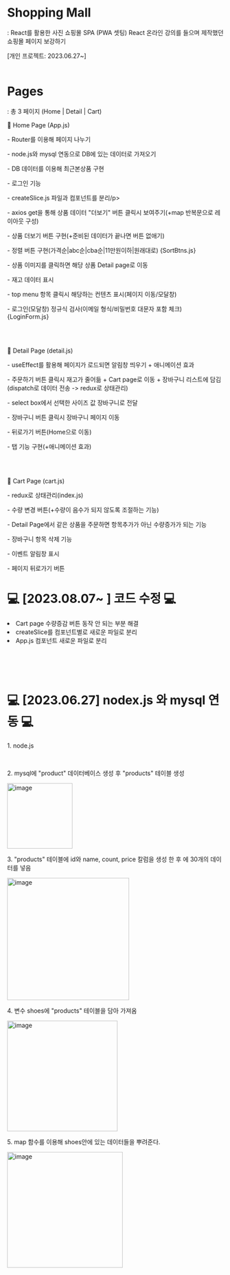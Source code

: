 <h1> Shopping Mall</h1>
: React를 활용한 사진 쇼핑몰 SPA (PWA 셋팅)
React 온라인 강의를 들으며 제작했던 쇼핑몰 페이지 보강하기

[개인 프로젝트: 2023.06.27~]
<br>
<br>

<h1> Pages </h1>
: 총 3 페이지 (Home | Detail | Cart)
<br>

🔧 Home Page (App.js)
<p>- Router를 이용해 페이지 나누기</p>
<p>- node.js와 mysql 연동으로 DB에 있는 데이터로 가져오기</p>
<p>- DB 데이터를 이용해 최근본상품 구현</p>
<p>- 로그인 기능</p>
<p>- createSlice.js 파일과 컴포넌트를 분리/p>
<p>- axios get을 통해 상품 데이터 "더보기" 버튼 클릭시 보여주기(+map 반복문으로 레이아웃 구성)</p>
<p>- 상품 더보기 버튼 구현(+준비된 데이터가 끝나면 버튼 없애기)</p>
<p>- 정렬 버튼 구현(가격순|abc순|cba순|11만원이하|원래대로) {SortBtns.js}</p>
<p>- 상품 이미지를 클릭하면 해당 상품 Detail page로 이동</p>
<p>- 재고 데이터 표시</p>
<p>- top menu 항목 클릭시 해당하는 컨텐츠 표시(페이지 이동/모달창)</p>
<p>- 로그인(모달창) 정규식 검사(이메일 형식/비밀번호 대문자 포함 체크) {LoginForm.js}</p>

<br>
<br>

🔧 Detail Page (detail.js)
<p>- useEffect를 활용해 페이지가 로드되면 알림창 띄우기 + 애니메이션 효과</p>
<p>- 주문하기 버튼 클릭시 재고가 줄어듦 + Cart page로 이동 + 장바구니 리스트에 담김(dispatch로 데이터 전송 -> redux로 상태관리)</p>
<p>- select box에서 선택한 사이즈 값 장바구니로 전달</p>
<p>- 장바구니 버튼 클릭시 장바구니 페이지 이동</p>
<p>- 뒤로가기 버튼(Home으로 이동)</p>
<p>- 탭 기능 구현(+애니메이션 효과)</p>

<br>
<br>

🔧 Cart Page (cart.js)
<p>- redux로 상태관리(index.js)</p>
<p>- 수량 변경 버튼(+수량이 음수가 되지 않도록 조절하는 기능)</p>
<p>- Detail Page에서 같은 상품을 주문하면 항목추가가 아닌 수량증가가 되는 기능</p>
<p>- 장바구니 항목 삭제 기능</p>
<p>- 이벤트 알림창 표시</p>
<p>- 페이지 뒤로가기 버튼</p>






<h1> 💻 [2023.08.07~ ] 코드 수정 💻 </h1>
<li>
  Cart page 수량증감 버튼 동작 안 되는 부분 해결
</li>
<li>
  createSlice를 컴포넌트별로 새로운 파일로 분리
</li>
<li>
  App.js 컴포넌트 새로운 파일로 분리
</li>


<br>
<br>
<br>
<br>


<h1> 💻 [2023.06.27] nodex.js 와 mysql 연동 💻 </h1>

<p> 1. node.js </p>
<br>
<p> 2. mysql에 "product" 데이터베이스 생성 후 "products" 테이블 생성 </p>
<img width="152" alt="image" src="https://github.com/byeon-seong-won/react.js_shopmall_project/assets/136781516/436b9e94-f81f-4f6d-9055-30747344df29">
<br>
<p> 3. "products" 테이블에 id와 name, count, price 칼럼을 생성 한 후 에 30개의 데이터를 넣음</p>
<img width="284" alt="image" src="https://github.com/byeon-seong-won/react.js_shopmall_project/assets/136781516/1cc8ff79-f5a3-4400-a30f-f1b7644f4c49">
<br>
<p> 4. 변수 shoes에 "products" 테이블을 담아 가져옴</p>
<img width="257" alt="image" src="https://github.com/byeon-seong-won/react.js_shopmall_project/assets/136781516/079c2186-7a1d-42da-b0ae-36e6b7ed3c51">
<br>
<p> 5. map 함수를 이용해 shoes안에 있는 데이터들을 뿌려준다. </p>
<img width="269" alt="image" src="https://github.com/byeon-seong-won/react.js_shopmall_project/assets/136781516/46ed1875-f10d-42e0-baf1-31d9361824f7">






